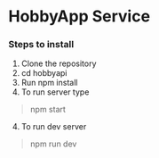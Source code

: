 # HobbyApp Service

### Steps to install

1. Clone the repository
2. cd hobbyapi
2. Run npm install
3. To run server type

> npm start

4. To run dev server

> npm run dev
